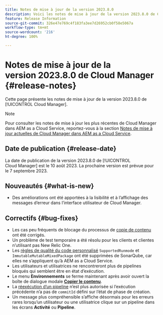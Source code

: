 ```yaml
---
title: Notes de mise à jour de la version 2023.8.0
description: Voici les notes de mise à jour de la version 2023.8.0 de Cloud Manager.
feature: Release Information
source-git-commit: 326e47e769c4f183fa3ee7d26952cb0f58e5067a
workflow-type: tm+mt
source-wordcount: '216'
ht-degree: 100%

---
```



# Notes de mise à jour de la version 2023.8.0 de Cloud Manager {#release-notes}

Cette page présente les notes de mise à jour de la version 2023.8.0 de [!UICONTROL Cloud Manager].

>[!NOTE]
>
>Pour consulter les notes de mise à jour les plus récentes de Cloud Manager dans AEM as a Cloud Service, reportez-vous à la section [Notes de mise à jour actuelles de Cloud Manager dans AEM as a Cloud Service](https://experienceleague.adobe.com/docs/experience-manager-cloud-service/content/implementing/using-cloud-manager/release-notes-cloud-manager/release-notes-cm-current.html?lang=fr).

## Date de publication {#release-date}

La date de publication de la version 2023.8.0 de [!UICONTROL Cloud Manager] est le 10 août 2023. La prochaine version est prévue pour le 7 septembre 2023.

## Nouveautés {#what-is-new}

* Des améliorations ont été apportées à la lisibilité et à l’affichage des messages d’erreur dans l’interface utilisateur de Cloud Manager.

## Correctifs {#bug-fixes}

* Les cas peu fréquents de blocage du processus de [copie de contenu](/help/using/content-copy.md) ont été corrigés.
* Un problème de test temporaire a été résolu pour les clients et clientes n’utilisant pas New Relic One.
* Les [règles de qualité du code personnalisé](/help/using/custom-code-quality-rules.md) `SupportedRunmode` et `ImmutableMutableMixedPackage` ont été supprimées de SonarQube, car elles ne s’appliquent qu’à AEM as a Cloud Service.
* Les utilisateurs et utilisatrices ne rencontreront plus de pipelines bloqués qui semblent être en état d’exécution.
* Le menu **Environnements** se ferme maintenant après avoir ouvert la boîte de dialogue modale **[Copier le contenu](/help/using/content-copy.md)**.
* La [réexécution d’un pipeline](/help/using/code-deployment.md#reexecute-deployment) n’est plus autorisée si l’exécution précédente n’a pas de `commitId` défini sur l’état de phase de création.
* Un message plus compréhensible s’affiche désormais pour les erreurs rares lorsqu’un utilisateur ou une utilisatrice clique sur un pipeline dans les écrans **Activité** ou **Pipeline**.
